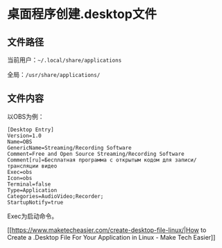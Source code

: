 # 桌面程序创建.desktop文件

## 文件路径

当前用户：`~/.local/share/applications`

全局：`/usr/share/applications/`

## 文件内容
以OBS为例：
```
[Desktop Entry]
Version=1.0
Name=OBS
GenericName=Streaming/Recording Software
Comment=Free and Open Source Streaming/Recording Software
Comment[ru]=Бесплатная программа с открытым кодом для записи/трансляции видео
Exec=obs
Icon=obs
Terminal=false
Type=Application
Categories=AudioVideo;Recorder;
StartupNotify=true
```

Exec为启动命令。

[[https://www.maketecheasier.com/create-desktop-file-linux/|How to Create a .Desktop File For Your Application in Linux - Make Tech Easier]]